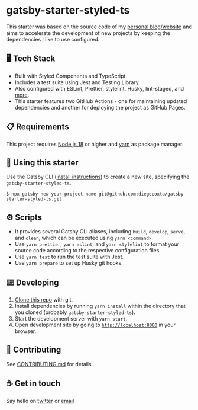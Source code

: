 # gatsby-starter-styled-ts

This starter was based on the source code of my [personal blog/website](https://github.com/diegocoxta/diegocosta.me) and aims to accelerate the development of new projects by keeping the dependencies I like to use configured.

## 🖥️ Tech Stack

- Built with Styled Components and TypeScript.
- Includes a test suite using Jest and Testing Library.
- Also configured with ESLint, Prettier, stylelint, Husky, lint-staged, and [more](package.json).
- This starter features two GitHub Actions - one for maintaining updated dependencies and another for deploying the project as GitHub Pages.

## :clipboard: Requirements

This project requires [Node.js 18](https://nodejs.org/en/) or higher and [yarn](https://yarnpkg.com/) as package manager.

## :dart: Using this starter
 Use the Gatsby CLI ([install instructions](https://www.gatsbyjs.com/docs/tutorial/getting-started/part-0/#gatsby-cli)) to create a new site, specifying the `gatsby-starter-styled-ts`.

```shell
$ npx gatsby new your-project-name git@github.com:diegocoxta/gatsby-starter-styled-ts.git
```

## :gear: Scripts
- It provides several Gatsby CLI aliases, including `build`, `develop`, `serve`, and `clean`, which can be executed using `yarn <command>`.
- Use `yarn prettier`, `yarn eslint`, and `yarn stylelint` to format your source code according to the respective configuration files.
- Use `yarn test` to run the test suite with Jest.
- Use `yarn prepare` to set up Husky git hooks.

## :keyboard: Developing

1. [Clone this repo](https://help.github.com/en/articles/cloning-a-repository) with git.
2. Install dependencies by running `yarn install` within the directory that you cloned (probably `gatsby-starter-styled-ts`).
3. Start the development server with `yarn start`.
4. Open development site by going to [`http://localhost:8000`](http://localhost:8000) in your browser.

## :triangular_ruler: Contributing

See [CONTRIBUTING.md](CONTRIBUTING.md) for details.

## :coffee: Get in touch

Say hello on [twitter](https://twitter.com/diegocoxta) or [email](mailto:diego@diegocosta.me)
